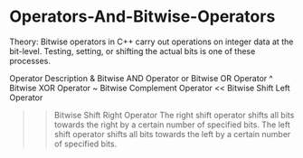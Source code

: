 # Operators-And-Bitwise-Operators
Theory:
Bitwise operators in C++ carry out operations on integer data at the bit-level. Testing, setting, or shifting the actual bits is one of these processes.

Operator	Description
&	Bitwise AND Operator
or	Bitwise OR Operator
^	Bitwise XOR Operator
~	Bitwise Complement Operator
<<	Bitwise Shift Left Operator
>>	Bitwise Shift Right Operator
The right shift operator shifts all bits towards the right by a certain number of specified bits. The left shift operator shifts all bits towards the left by a certain number of specified bits.
